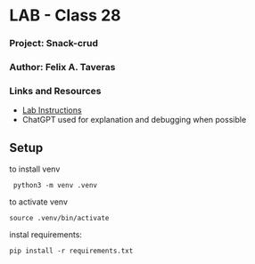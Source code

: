 # LAB - Class 28

### Project: Snack-crud
### Author: Felix A. Taveras
### Links and Resources

* [Lab Instructions](https://github.com/codefellows/seattle-code-python-401d24/blob/main/class-26/demo/DEMO-TAILWIND.md)
* ChatGPT used for explanation and debugging when possible


## Setup

to install venv

     python3 -m venv .venv
to activate venv

    source .venv/bin/activate

instal requirements:

    pip install -r requirements.txt
